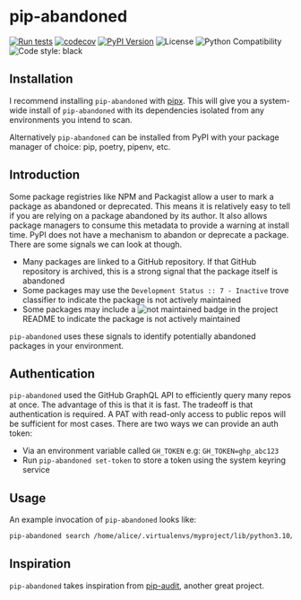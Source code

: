 # pip-abandoned

[![Run tests](https://github.com/chris48s/pip-abandoned/actions/workflows/test.yml/badge.svg?branch=main)](https://github.com/chris48s/pip-abandoned/actions/workflows/test.yml)
[![codecov](https://codecov.io/gh/chris48s/pip-abandoned/graph/badge.svg?token=3TSCfIKLiy)](https://codecov.io/gh/chris48s/pip-abandoned)
[![PyPI Version](https://img.shields.io/pypi/v/pip-abandoned.svg)](https://pypi.org/project/pip-abandoned/)
![License](https://img.shields.io/pypi/l/pip-abandoned.svg)
![Python Compatibility](https://img.shields.io/badge/dynamic/json?query=info.requires_python&label=python&url=https%3A%2F%2Fpypi.org%2Fpypi%2Fpip-abandoned%2Fjson)
![Code style: black](https://img.shields.io/badge/code%20style-black-000000.svg)



## Installation

I recommend installing `pip-abandoned` with [pipx](https://pypa.github.io/pipx/). This will give you a system-wide install of `pip-abandoned` with its dependencies isolated from any environments you intend to scan.

Alternatively `pip-abandoned` can be installed from PyPI with your package manager of choice: pip, poetry, pipenv, etc.

## Introduction

Some package registries like NPM and Packagist allow a user to mark a package as abandoned or deprecated. This means it is relatively easy to tell if you are relying on a package abandoned by its author. It also allows package managers to consume this metadata to provide a warning at install time. PyPI does not have a mechanism to abandon or deprecate a package. There are some signals we can look at though.

- Many packages are linked to a GitHub repository. If that GitHub repository is archived, this is a strong signal that the package itself is abandoned
- Some packages may use the `Development Status :: 7 - Inactive` trove classifier to indicate the package is not actively maintained
- Some packages may include a ![not maintained](https://img.shields.io/maintenance/no/2023) badge in the project README to indicate the package is not actively maintained

`pip-abandoned` uses these signals to identify potentially abandoned packages in your environment.

## Authentication

`pip-abandoned` used the GitHub GraphQL API to efficiently query many repos at once. The advantage of this is that it is fast. The tradeoff is that authentication is required. A PAT with read-only access to public repos will be sufficient for most cases. There are two ways we can provide an auth token:

- Via an environment variable called `GH_TOKEN` e.g: `GH_TOKEN=ghp_abc123`
- Run `pip-abandoned set-token` to store a token using the system keyring service

## Usage

An example invocation of `pip-abandoned` looks like:

```bash
pip-abandoned search /home/alice/.virtualenvs/myproject/lib/python3.10/site-packages
```

## Inspiration

`pip-abandoned` takes inspiration from [pip-audit](https://github.com/pypa/pip-audit), another great project.
